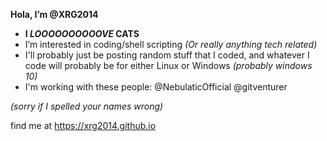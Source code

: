**Hola, I’m @XRG2014**
- **I _LOOOOOOOOOOVE_ CATS**
- I’m interested in coding/shell scripting _(Or really anything tech related)_
- I'll probably just be posting random stuff that I coded, and whatever I code will probably be for either Linux or Windows _(probably windows 10)_
- I'm working with these people:
@NebulaticOfficial
@gitventurer

_(sorry if I spelled your names wrong)_

find me at https://xrg2014.github.io

<!---
XRG2014/XRG2014 is a ✨ special ✨ repository because its `README.md` (this file) appears on your GitHub profile.
You can click the Preview link to take a look at your changes.
--->
